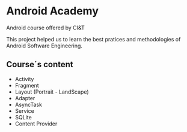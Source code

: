 # Android Academy

Android course offered by CI&amp;T

This project helped us to learn the best pratices and methodologies of Android Software Engineering.

## Course´s content
- Activity
- Fragment
- Layout (Portrait - LandScape)
- Adapter
- AsyncTask
- Service
- SQLite
- Content Provider





